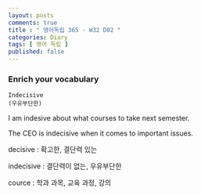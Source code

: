 ```yaml
---
layout: posts
comments: true
title : " 영어독립 365 - W32 D02 "
categories: Diary
tags: [ 영어 독립 ]
published: false
---
```


### Enrich your vocabulary

```text
Indecisive
(우유부단한)
```

I am indesive about what courses to take next semester.

The CEO is indecisive when it comes to important issues.

decisive
 : 확고한, 결단력 있는

indecisive
 : 결단력이 없는, 우유부단한

cource
 : 학과 과목, 교육 과정, 강의
